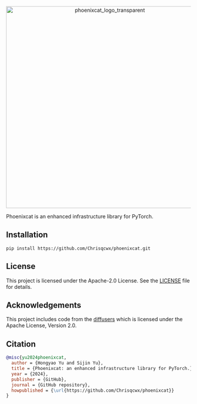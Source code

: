 <p align="center">
    <br>
    <img src="./assets/phoenixcat_logo_transparent.png" alt="phoenixcat_logo_transparent" width="550" />
    <br>
<p>
Phoenixcat is an enhanced infrastructure library for PyTorch.

## Installation
```
pip install https://github.com/Chrisqcwx/phoenixcat.git
```


## License

This project is licensed under the Apache-2.0 License. See the [LICENSE](./LICENSE) file for details.


## Acknowledgements

This project includes code from the [diffusers](https://github.com/huggingface/diffusers) which is licensed under the Apache License, Version 2.0.

## Citation

```bibtex
@misc{yu2024phoenixcat,
  author = {Hongyao Yu and Sijin Yu},
  title = {Phoenixcat: an enhanced infrastructure library for PyTorch.},
  year = {2024},
  publisher = {GitHub},
  journal = {GitHub repository},
  howpublished = {\url{https://github.com/Chrisqcwx/phoenixcat}}
}
```
